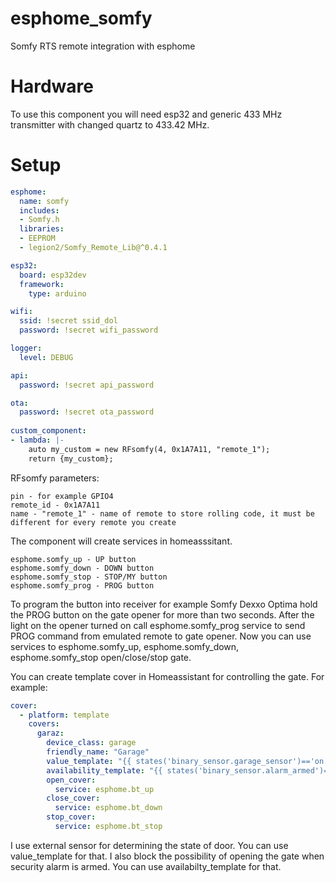 # esphome_somfy
Somfy RTS remote integration with esphome


# Hardware

To use this component you will need esp32 and generic 433 MHz transmitter with changed quartz to 433.42 MHz.

# Setup

```yaml
esphome:
  name: somfy
  includes:
  - Somfy.h
  libraries:
  - EEPROM
  - legion2/Somfy_Remote_Lib@^0.4.1

esp32:
  board: esp32dev
  framework:
    type: arduino

wifi:
  ssid: !secret ssid_dol
  password: !secret wifi_password

logger:
  level: DEBUG

api:
  password: !secret api_password

ota:
  password: !secret ota_password
 
custom_component:
- lambda: |-
    auto my_custom = new RFsomfy(4, 0x1A7A11, "remote_1");
    return {my_custom}; 
```

RFsomfy parameters:
```
pin - for example GPIO4
remote_id - 0x1A7A11
name - "remote_1" - name of remote to store rolling code, it must be different for every remote you create
```

The component will create services in homeasssitant.
```
esphome.somfy_up - UP button
esphome.somfy_down - DOWN button
esphome.somfy_stop - STOP/MY button
esphome.somfy_prog - PROG button
```

To program the button into receiver for example Somfy Dexxo Optima hold the PROG button on the gate opener for more than two seconds. After the light on the opener turned on call esphome.somfy_prog service to send PROG command from emulated remote to gate opener.
Now you can use services to esphome.somfy_up, esphome.somfy_down, esphome.somfy_stop open/close/stop gate.

You can create template cover in Homeassistant for controlling the gate.
For example:
```yaml
cover:
  - platform: template
    covers:
      garaz:
        device_class: garage
        friendly_name: "Garage"
        value_template: "{{ states('binary_sensor.garage_sensor')=='on' }}"
        availability_template: "{{ states('binary_sensor.alarm_armed')=='off' }}"
        open_cover:
          service: esphome.bt_up
        close_cover:
          service: esphome.bt_down
        stop_cover:
          service: esphome.bt_stop
```

I use external sensor for determining the state of door. You can use value_template for that.
I also block the possibility of opening the gate when security alarm is armed. You can use availabilty_template for that.

